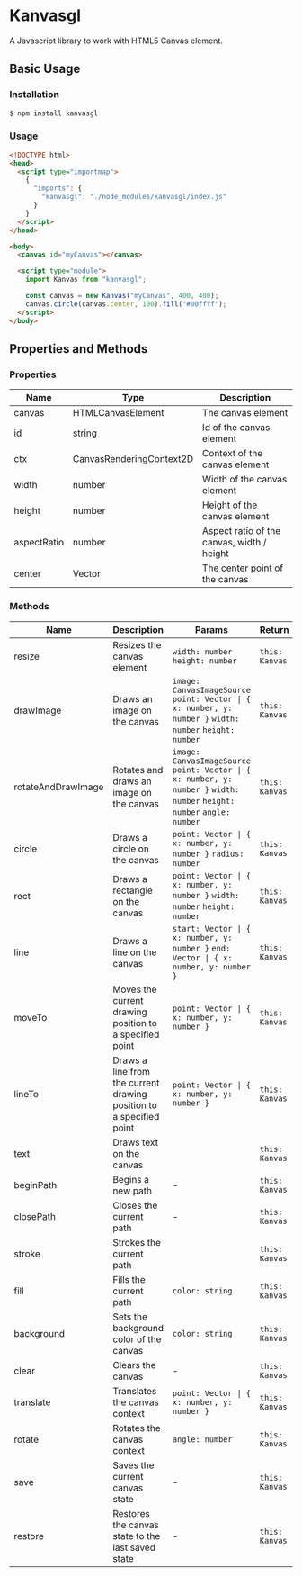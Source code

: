 # Kanvasgl

A Javascript library to work with HTML5 Canvas element.

## Basic Usage

### Installation

```bash
$ npm install kanvasgl
```

### Usage

```html
<!DOCTYPE html>
<head>
  <script type="importmap">
    {
      "imports": {
        "kanvasgl": "./node_modules/kanvasgl/index.js"
      }
    }
  </script>
</head>

<body>
  <canvas id="myCanvas"></canvas>

  <script type="module">
    import Kanvas from "kanvasgl";

    const canvas = new Kanvas("myCanvas", 400, 400);
    canvas.circle(canvas.center, 100).fill("#00ffff");
  </script>
</body>
```

## Properties and Methods

### Properties

| Name        | Type                     | Description                                |
| ----------- | ------------------------ | ------------------------------------------ |
| canvas      | HTMLCanvasElement        | The canvas element                         |
| id          | string                   | Id of the canvas element                   |
| ctx         | CanvasRenderingContext2D | Context of the canvas element              |
| width       | number                   | Width of the canvas element                |
| height      | number                   | Height of the canvas element               |
| aspectRatio | number                   | Aspect ratio of the canvas, width / height |
| center      | Vector                   | The center point of the canvas             |

### Methods

| Name               | Description                                                         | Params                                                                                                                  | Return         |
| ------------------ | ------------------------------------------------------------------- | ----------------------------------------------------------------------------------------------------------------------- | -------------- |
| resize             | Resizes the canvas element                                          | `width: number` `height: number`                                                                                        | `this: Kanvas` |
| drawImage          | Draws an image on the canvas                                        | `image: CanvasImageSource` `point: Vector \| { x: number, y: number }` `width: number` `height: number`                 | `this: Kanvas` |
| rotateAndDrawImage | Rotates and draws an image on the canvas                            | `image: CanvasImageSource` `point: Vector \| { x: number, y: number }` `width: number` `height: number` `angle: number` | `this: Kanvas` |
| circle             | Draws a circle on the canvas                                        | `point: Vector \| { x: number, y: number }` `radius: number`                                                            | `this: Kanvas` |
| rect               | Draws a rectangle on the canvas                                     | `point: Vector \| { x: number, y: number }` `width: number` `height: number`                                            | `this: Kanvas` |
| line               | Draws a line on the canvas                                          | `start: Vector \| { x: number, y: number }` `end: Vector \| { x: number, y: number }`                                   | `this: Kanvas` |
| moveTo             | Moves the current drawing position to a specified point             | `point: Vector \| { x: number, y: number }`                                                                             | `this: Kanvas` |
| lineTo             | Draws a line from the current drawing position to a specified point | `point: Vector \| { x: number, y: number }`                                                                             | `this: Kanvas` |
| text               | Draws text on the canvas                                            |                                                                                                                         | `this: Kanvas` |
| beginPath          | Begins a new path                                                   | -                                                                                                                       | `this: Kanvas` |
| closePath          | Closes the current path                                             | -                                                                                                                       | `this: Kanvas` |
| stroke             | Strokes the current path                                            |                                                                                                                         | `this: Kanvas` |
| fill               | Fills the current path                                              | `color: string`                                                                                                         | `this: Kanvas` |
| background         | Sets the background color of the canvas                             | `color: string`                                                                                                         | `this: Kanvas` |
| clear              | Clears the canvas                                                   | -                                                                                                                       | `this: Kanvas` |
| translate          | Translates the canvas context                                       | `point: Vector \| { x: number, y: number }`                                                                             | `this: Kanvas` |
| rotate             | Rotates the canvas context                                          | `angle: number`                                                                                                         | `this: Kanvas` |
| save               | Saves the current canvas state                                      | -                                                                                                                       | `this: Kanvas` |
| restore            | Restores the canvas state to the last saved state                   | -                                                                                                                       | `this: Kanvas` |
